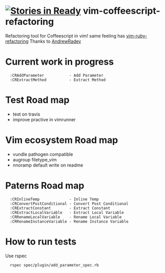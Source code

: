 [![Stories in Ready](https://badge.waffle.io/ranska/vim-coffeescript-refactoring.png?label=ready&title=Ready)](https://waffle.io/ranska/vim-coffeescript-refactoring)
vim-coffeescript-refactoring
============================

Refactoring tool for Coffeescript in vim!
same feeling has [vim-ruby-refactoring](https://github.com/ecomba/vim-ruby-refactoring)
Thanks to [AndrewRadev](https://github.com/AndrewRadev)

Current work in progress
========================
```
  :CRAddParameter           - Add Parameter 
  :CRExtractMethod          - Extract Method   
```

Test Road map
========

- test on travis
- improve practive in vimrunner


Vim ecosystem Road map
======================

- vundle pathogen compatible
- augroup filetype_vim
- nnoramp default write on readme

 
Paterns Road map
================

```
  :CRInlineTemp             - Inline Temp
  :CRConvertPostConditional - Convert Post Conditional
  :CRExtractConstant        - Extract Constant          
  :CRExtractLocalVariable   - Extract Local Variable    
  :CRRenameLocalVariable    - Rename Local Variable     
  :CRRenameInstanceVariable - Rename Instance Variable  
```

How to run tests
================

Use rspec

```
  rspec spec/plugin/add_parameter_spec.rb
```

